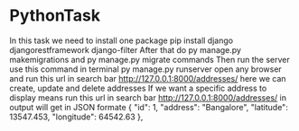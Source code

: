 # PythonTask

In this task we need to install one package pip install django djangorestframework django-filter
After that do py manage.py makemigrations and py manage.py migrate commands
Then run the server use this command in terminal py manage.py runserver
open any browser and run this url in search bar http://127.0.0.1:8000/addresses/ here we can create, update and delete addresses
If we want a specific address to display means run this url in search bar http://127.0.0.1:8000/addresses/<id> in output will get in JSON formate
    {
        "id": 1,
        "address": "Bangalore",
        "latitude": 13547.453,
        "longitude": 64542.63
    },
